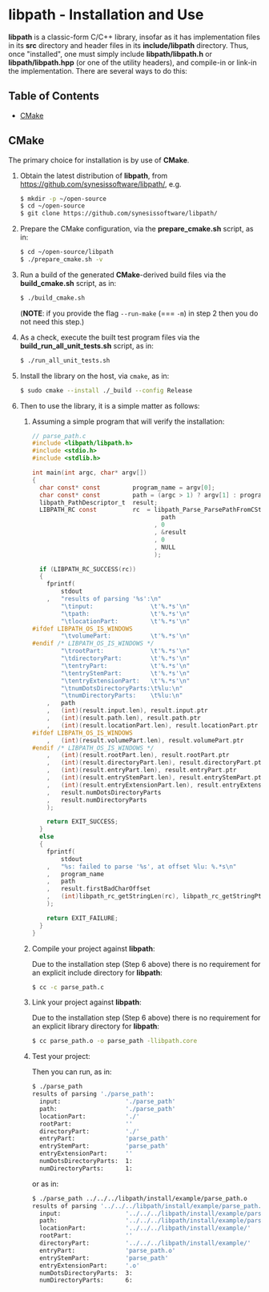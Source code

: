# libpath - Installation and Use <!-- omit in toc -->

**libpath** is a classic-form C/C++ library, insofar as it has
implementation files in its **src** directory and header files in its
**include/libpath** directory. Thus, once "installed", one must simply
include **libpath/libpath.h** or **libpath/libpath.hpp** (or one of the utility headers), and compile-in
or link-in the implementation. There are several ways to do this:


## Table of Contents <!-- omit in toc -->

- [CMake](#cmake)




## CMake

The primary choice for installation is by use of **CMake**.

1. Obtain the latest distribution of **libpath**, from
   https://github.com/synesissoftware/libpath/, e.g.

   ```bash
   $ mkdir -p ~/open-source
   $ cd ~/open-source
   $ git clone https://github.com/synesissoftware/libpath/
   ```

2. Prepare the CMake configuration, via the **prepare_cmake.sh** script, as
   in:

   ```bash
   $ cd ~/open-source/libpath
   $ ./prepare_cmake.sh -v
   ```

3. Run a build of the generated **CMake**-derived build files via the
   **build_cmake.sh** script, as in:

   ```bash
   $ ./build_cmake.sh
   ```

   (**NOTE**: if you provide the flag `--run-make` (=== `-m`) in step 2 then you do
   not need this step.)

4. As a check, execute the built test program files via the
   **build_run_all_unit_tests.sh** script, as in:

   ```bash
   $ ./run_all_unit_tests.sh
   ```

5. Install the library on the host, via `cmake`, as in:


   ```bash
   $ sudo cmake --install ./_build --config Release
   ```

7. Then to use the library, it is a simple matter as follows:

   1. Assuming a simple program that will verify the installation:

      ```C
      // parse_path.c
      #include <libpath/libpath.h>
      #include <stdio.h>
      #include <stdlib.h>

      int main(int argc, char* argv[])
      {
        char const* const         program_name = argv[0];
        char const* const         path = (argc > 1) ? argv[1] : program_name;
        libpath_PathDescriptor_t  result;
        LIBPATH_RC const          rc  = libpath_Parse_ParsePathFromCStyleString(
                                          path
                                        , 0
                                        , &result
                                        , 0
                                        , NULL
                                        );

        if (LIBPATH_RC_SUCCESS(rc))
        {
          fprintf(
              stdout
          ,   "results of parsing '%s':\n"
              "\tinput:                \t'%.*s'\n"
              "\tpath:                 \t'%.*s'\n"
              "\tlocationPart:         \t'%.*s'\n"
      #ifdef LIBPATH_OS_IS_WINDOWS
              "\tvolumePart:           \t'%.*s'\n"
      #endif /* LIBPATH_OS_IS_WINDOWS */
              "\trootPart:             \t'%.*s'\n"
              "\tdirectoryPart:        \t'%.*s'\n"
              "\tentryPart:            \t'%.*s'\n"
              "\tentryStemPart:        \t'%.*s'\n"
              "\tentryExtensionPart:   \t'%.*s'\n"
              "\tnumDotsDirectoryParts:\t%lu:\n"
              "\tnumDirectoryParts:    \t%lu:\n"
          ,   path
          ,   (int)(result.input.len), result.input.ptr
          ,   (int)(result.path.len), result.path.ptr
          ,   (int)(result.locationPart.len), result.locationPart.ptr
      #ifdef LIBPATH_OS_IS_WINDOWS
          ,   (int)(result.volumePart.len), result.volumePart.ptr
      #endif /* LIBPATH_OS_IS_WINDOWS */
          ,   (int)(result.rootPart.len), result.rootPart.ptr
          ,   (int)(result.directoryPart.len), result.directoryPart.ptr
          ,   (int)(result.entryPart.len), result.entryPart.ptr
          ,   (int)(result.entryStemPart.len), result.entryStemPart.ptr
          ,   (int)(result.entryExtensionPart.len), result.entryExtensionPart.ptr
          ,   result.numDotsDirectoryParts
          ,   result.numDirectoryParts
          );

          return EXIT_SUCCESS;
        }
        else
        {
          fprintf(
              stdout
          ,   "%s: failed to parse '%s', at offset %lu: %.*s\n"
          ,   program_name
          ,   path
          ,   result.firstBadCharOffset
          ,   (int)libpath_rc_getStringLen(rc), libpath_rc_getStringPtr(rc)
          );

          return EXIT_FAILURE;
        }
      }
      ```

   2. Compile your project against **libpath**:

      Due to the installation step (Step 6 above) there is no requirement
      for an explicit include directory for **libpath**:

      ```bash
      $ cc -c parse_path.c
      ```

   3. Link your project against **libpath**:

      Due to the installation step (Step 6 above) there is no requirement
      for an explicit library directory for **libpath**:

      ```bash
      $ cc parse_path.o -o parse_path -llibpath.core
      ```

   4. Test your project:

      Then you can run, as in:

      ```bash
      $ ./parse_path
      results of parsing './parse_path':
        input:                	'./parse_path'
        path:                 	'./parse_path'
        locationPart:         	'./'
        rootPart:             	''
        directoryPart:        	'./'
        entryPart:            	'parse_path'
        entryStemPart:        	'parse_path'
        entryExtensionPart:   	''
        numDotsDirectoryParts:	1:
        numDirectoryParts:    	1:
      ```

      or as in:

      ```bash
      $ ./parse_path ../../../libpath/install/example/parse_path.o
      results of parsing '../../../libpath/install/example/parse_path.o':
        input:                	'../../../libpath/install/example/parse_path.o'
        path:                 	'../../../libpath/install/example/parse_path.o'
        locationPart:         	'../../../libpath/install/example/'
        rootPart:             	''
        directoryPart:        	'../../../libpath/install/example/'
        entryPart:            	'parse_path.o'
        entryStemPart:        	'parse_path'
        entryExtensionPart:   	'.o'
        numDotsDirectoryParts:	3:
        numDirectoryParts:    	6:
      ```


<!-- ########################### end of file ########################### -->

